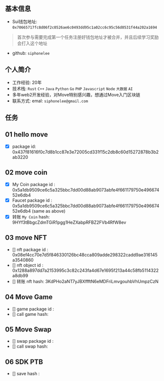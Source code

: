 ## 基本信息
- Sui钱包地址: `0x70665717fc8d06f2c0526ae6c0493dd95c1a02cc6c95c56d0531f44a202a1694`
> 首次参与需要完成第一个任务注册好钱包地址才被合并，并且后续学习奖励会打入这个地址
- github: `siphonelee`

## 个人简介
- 工作经验: 20年
- 技术栈: `Rust` `C++` `Java` `Python` `Go` `PHP` `Javascript` `Node` `大数据` `AI` 
- 多年web2开发经验，对Move特别感兴趣，想通过Move入门区块链
- 联系方式: emal: `siphonelee@gmail.com` 

## 任务

##   01 hello move  
- [x] package id: 0x437f81616f0c7d8b1cc87e3e72005cd331f15c2db8c60d15272878b3b2ab3220

##   02 move coin
- [x] My Coin package id : 0x5a1db9509ce6c5a325bbc7dd00d88ab9073abfe4f661179750e49667452e6db4
- [x] Faucet package id : 0x5a1db9509ce6c5a325bbc7dd00d88ab9073abfe4f661179750e49667452e6db4 (same as above)
- [x] 转账 `My Coin` hash: 9HYf3tBbgcZdmTGiR1pgg1HeZXabpRFBZ2FVb4RfW8ev

##   03 move NFT
- [] nft package id : 0x08ef4cc70e7d5f846330126bc48cca809adde298322cadd9ae316145a3540860
- [] nft object id : 0x1288a897dd7a2153995c3c82c243fa4d67e1695f213a44c58fb5114322a8db99
- [] 转账 nft  hash: 3KdPHo2aNT7yJBXffftN6eMDFriLmvgouhbVhUmpzCzN

##   04 Move Game
- [] game package id :
- [] call game hash:

##   05 Move Swap
- [] swap package id :
- [] call swap hash:

##   06 SDK PTB
- [] save hash :
